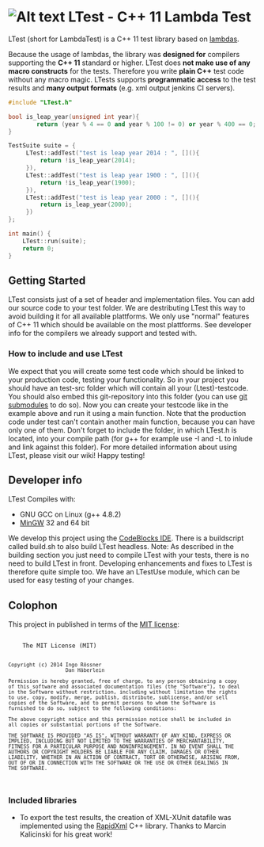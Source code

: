 # ![Alt text](https://ingoroessner.github.io/LTest/doxygen/LTestLogo.png "LTest Logo")          LTest - C++ 11 Lambda Test    
LTest (short for LambdaTest) is a C++ 11 test library based on [lambdas](http://en.cppreference.com/w/cpp/language/lambda). 

Because the usage of lambdas, the library was **designed for** compilers supporting the **C++ 11** standard or higher. 
LTest does **not make use of any macro constructs** for the tests. 
Therefore you write **plain C++** test code without any macro magic. 
LTests supports **programmatic access** to the test results and **many output formats** (e.g. xml output jenkins CI servers).

```cpp
#include "LTest.h"

bool is_leap_year(unsigned int year){
        return (year % 4 == 0 and year % 100 != 0) or year % 400 == 0;
}

TestSuite suite = {
     LTest::addTest("test is leap year 2014 : ", [](){
         return !is_leap_year(2014);
     }),
     LTest::addTest("test is leap year 1900 : ", [](){
         return !is_leap_year(1900);
     }),
     LTest::addTest("test is leap year 2000 : ", [](){
         return is_leap_year(2000);
     })
};

int main() {
    LTest::run(suite);
    return 0;
}

```

## Getting Started
LTest consists just of a set of header and implementation files. You can add our source code to your test folder. We are destributing LTest this way to avoid building it for all available plattforms. We only use "normal" features of C++ 11 which should be available on the most plattforms. See developer info for the compilers we already support and tested with.

### How to include and use LTest
We expect that you will create some test code which should be linked to your production code, testing your functionality. 
So in your project you should have an test-src folder which will contain all your (Ltest)-testcode. You should also embed this git-repository into this folder (you can use [git submodules](http://git-scm.com/book/en/Git-Tools-Submodules) to do so). 
Now you can create your testcode like in the example above and run it using a main function. Note that the production code under test can't contain another main function, because you can have only one of them. 
Don't forget to include the folder, in which LTest.h is located, into your compile path (for g++ for example use -I and -L to inlude and link against this folder). 
For more detailed information about using LTest, please visit our wiki!
Happy testing!

## Developer info

LTest Compiles with:

* GNU GCC on Linux (g++ 4.8.2)
* [MinGW](http://www.mingw.org/) 32 and 64 bit

We develop this project using the [CodeBlocks IDE](http://www.codeblocks.org/). 
There is a buildscript called build.sh to also build LTest headless.
Note: As described in the building section you just need to compile LTest with your tests, there is no need to build LTest in front. 
      Developing enhancements and fixes to LTest is therefore quite simple too. We have an LTestUse module, which can be used for easy testing of your changes.

## Colophon
This project in published in terms of the [MIT license](http://opensource.org/licenses/MIT):

<code>
    The MIT License (MIT)

    Copyright (c) 2014 Ingo Rössner
                       Dan Häberlein

    Permission is hereby granted, free of charge, to any person obtaining a copy
    of this software and associated documentation files (the "Software"), to deal
    in the Software without restriction, including without limitation the rights
    to use, copy, modify, merge, publish, distribute, sublicense, and/or sell
    copies of the Software, and to permit persons to whom the Software is
    furnished to do so, subject to the following conditions:

    The above copyright notice and this permission notice shall be included in
    all copies or substantial portions of the Software.

    THE SOFTWARE IS PROVIDED "AS IS", WITHOUT WARRANTY OF ANY KIND, EXPRESS OR
    IMPLIED, INCLUDING BUT NOT LIMITED TO THE WARRANTIES OF MERCHANTABILITY,
    FITNESS FOR A PARTICULAR PURPOSE AND NONINFRINGEMENT. IN NO EVENT SHALL THE
    AUTHORS OR COPYRIGHT HOLDERS BE LIABLE FOR ANY CLAIM, DAMAGES OR OTHER
    LIABILITY, WHETHER IN AN ACTION OF CONTRACT, TORT OR OTHERWISE, ARISING FROM,
    OUT OF OR IN CONNECTION WITH THE SOFTWARE OR THE USE OR OTHER DEALINGS IN
    THE SOFTWARE.
</code>

### Included libraries

* To export the test results, the creation of XML-XUnit datafile was implemented using the [RapidXml](http://rapidxml.sourceforge.net/) C++ library. Thanks to Marcin Kalicinski for his great work!
